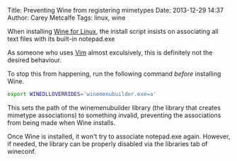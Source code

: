 Title: Preventing Wine from registering mimetypes
Date: 2013-12-29 14:37
Author: Carey Metcalfe
Tags: linux, wine

When installing [Wine for Linux][], the install script insists on associating all text files with its built-in notepad.exe

As someone who uses [Vim][] almost exculsively, this is definitely not the desired behaviour.

To stop this from happening, run the following command _before_ installing Wine.

```bash
export WINEDLLOVERRIDES='winemenubuilder.exe=a'
```

This sets the path of the winemenubuilder library (the library that creates mimetype associations) to something invalid,
preventing the associations from being made when Wine installs.

Once Wine is installed, it won't try to associate notepad.exe again. However, if needed,
the library can be properly disabled via the libraries tab of wineconf.


  [Wine for Linux]: http://winehq.org/
  [vim]: http://www.vim.org/

